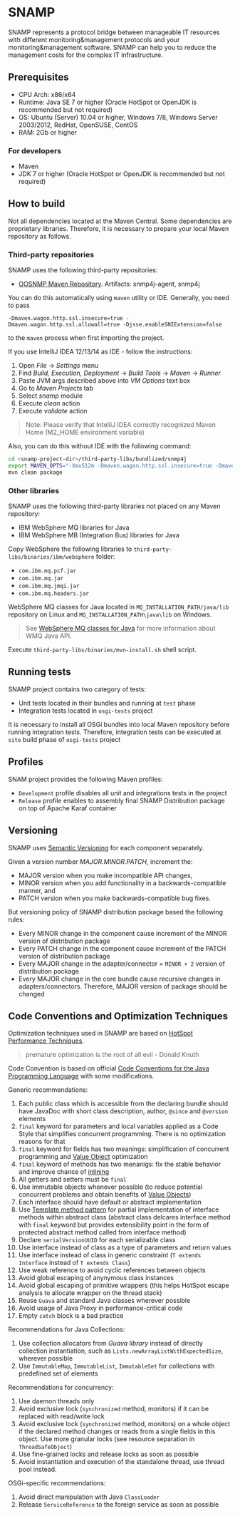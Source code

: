 SNAMP
=====

SNAMP represents a protocol bridge between manageable IT resources with different monitoring&management
protocols and your monitoring&management software. SNAMP can help you to reduce the management costs
for the complex IT infrastructure.

## Prerequisites
* CPU Arch: x86/x64
* Runtime: Java SE 7 or higher (Oracle HotSpot or OpenJDK is recommended but not required)
* OS: Ubuntu (Server) 10.04 or higher, Windows 7/8, Windows Server 2003/2012, RedHat, OpenSUSE, CentOS
* RAM: 2Gb or higher

### For developers
* Maven
* JDK 7 or higher (Oracle HotSpot or OpenJDK is recommended but not required)

## How to build
Not all dependencies located at the Maven Central. Some dependencies are proprietary libraries. Therefore,
it is necessary to prepare your local Maven repository as follows.

### Third-party repositories
SNAMP uses the following third-party repositories:

* [OOSNMP Maven Repository](https://server.oosnmp.net/dist/release). Artifacts: snmp4j-agent, snmp4j

You can do this automatically using `maven` utility or IDE.
Generally, you need to pass
```
-Dmaven.wagon.http.ssl.insecure=true -Dmaven.wagon.http.ssl.allowall=true -Djsse.enableSNIExtension=false
```
to the `maven` process when first importing the project.

If you use IntelliJ IDEA 12/13/14 as IDE - follow the instructions:

1. Open _File_ -> _Settings_ menu
1. Find _Build, Execution, Deployment_ -> _Build Tools_ -> _Maven_ -> _Runner_
1. Paste JVM args described above into _VM Options_ text box
1. Go to _Maven Projects_ tab
1. Select _snamp_ module
1. Execute _clean_ action
1. Execute _validate_ action

> Note: Please verify that IntelliJ IDEA correctly recognized Maven Home (M2_HOME environment variable)

Also, you can do this without IDE with the following command:

```sh
cd <snamp-project-dir>/third-party-libs/bundlized/snmp4j
export MAVEN_OPTS="-Xmx512m -Dmaven.wagon.http.ssl.insecure=true -Dmaven.wagon.http.ssl.allowall=true -Djsse.enableSNIExtension=false"
mvn clean package
```

### Other libraries
SNAMP uses the following third-party libraries not placed on any Maven repository:
* IBM WebSphere MQ libraries for Java
* IBM WebSphere MB (Integration Bus) libraries for Java

Copy WebSphere the following libraries to `third-party-libs/binaries/ibm/websphere` folder:
* `com.ibm.mq.pcf.jar`
* `com.ibm.mq.jar`
* `com.ibm.mq.jmqi.jar`
* `com.ibm.mq.headers.jar`

WebSphere MQ classes for Java located in `MQ_INSTALLATION_PATH/java/lib` repository on Linux and
`MQ_INSTALLATION_PATH\java\lib` on Windows.

> See [WebSphere MQ classes for Java](http://www-01.ibm.com/support/knowledgecenter/SSFKSJ_7.5.0/com.ibm.mq.dev.doc/q030520_.htm)
for more information about WMQ Java API.

Execute `third-party-libs/binaries/mvn-install.sh` shell script.

## Running tests
SNAMP project contains two category of tests:

* Unit tests located in their bundles and running at `test` phase
* Integration tests located in `osgi-tests` project

It is necessary to install all OSGi bundles into local Maven repository before running integration tests.
Therefore, integration tests can be executed at `site` build phase of `osgi-tests` project 

## Profiles
SNAM project provides the following Maven profiles:

* `Development` profile disables all unit and integrations tests in the project
* `Release` profile enables to assembly final SNAMP Distribution package on top of Apache Karaf container 

## Versioning
SNAMP uses [Semantic Versioning](http://semver.org/) for each component separately.

Given a version number _MAJOR.MINOR.PATCH_, increment the:

* MAJOR version when you make incompatible API changes,
* MINOR version when you add functionality in a backwards-compatible manner, and
* PATCH version when you make backwards-compatible bug fixes.

But versioning policy of SNAMP distribution package based the following rules:

* Every MINOR change in the component cause increment of the MINOR version of distribution package
* Every PATCH change in the component cause increment of the PATCH version of distribution package
* Every MAJOR change in the adapter/connector = `MINOR + 2` version of distribution package
* Every MAJOR change in the core bundle cause recursive changes in adapters/connectors. Therefore, MAJOR version of package should be changed

## Code Conventions and Optimization Techniques
Optimization techniques used in SNAMP are based on [HotSpot Performance Techniques](https://wikis.oracle.com/display/HotSpotInternals/PerformanceTechniques).
> premature optimization is the root of all evil - Donald Knuth

Code Convention is based on official [Code Conventions for the Java Programming Language](http://www.oracle.com/technetwork/java/javase/documentation/codeconvtoc-136057.html) 
with some modifications.

Generic recommendations:

1. Each public class which is accessible from the declaring bundle should have JavaDoc with short class description, author, `@since` and `@version` elements
1. `final` keyword for parameters and local variables applied as a Code Style that simplifies concurrent programming. There is no optimization reasons for that
1. `final` keyword for fields has two meanings: simplification of concurrent programming and [Value Object](https://wikis.oracle.com/display/HotSpotInternals/Value+Objects) optimization
1. `final` keyword of methods has two menanigs: fix the stable behavior and improve chance of [inlining](https://wikis.oracle.com/display/HotSpotInternals/PerformanceTechniques)
1. All getters and setters must be `final`
1. Use immutable objects whenever possible (to reduce potential concurrent problems and obtain benefits of [Value Objects](https://wikis.oracle.com/display/HotSpotInternals/Value+Objects))
1. Each interface should have default or abstract implementation
1. Use [Template method pattern](http://en.wikipedia.org/wiki/Template_method_pattern) for partial implementation of interface methods within abstract class (abstract class delcares interface method with `final` keyword but provides extensibility point in the form of protected abstract method called from interface method)
1. Declare `serialVersionUUID` for each serializable class
1. Use interface instead of class as a type of parameters and return values
1. Use interface instead of class in generic constraint (`T extends Interface` instead of `T extends Class`)
1. Use weak reference to avoid cyclic references between objects
1. Avoid global escaping of anynymous class instances
1. Avoid global escaping of primitive wrappers (this helps HotSpot escape analysis to allocate wrapper on the thread stack)
1. Reuse `Guava` and standard Java classes wherever possible
1. Avoid usage of Java Proxy in performance-critical code
1. Empty `catch` block is a bad practice

Recommendations for Java Collections:

1. Use collection allocators from _Guava library_ instead of directly collection instantiation, such as `Lists.newArrayListWithExpectedSize`, wherever possible
1. Use `ImmutableMap`, `ImmutableList`, `ImmutableSet` for collections with predefined set of elements

Recommendations for concurrency:

1. Use daemon threads only
1. Avoid exclusive lock (`synchronized` method, monitors) if it can be replaced with read/write lock
1. Avoid exclusive lock (`synchronized` method, monitors) on a whole object if the declared method changes or reads from a single fields in this object. Use more granular locks (see resource separation in `ThreadSafeObject`)
1. Use fine-grained locks and release locks as soon as possible
1. Avoid instantiation and execution of the standalone thread, use thread pool instead.

OSGi-specific recommendations:

1. Avoid direct manipulation with Java `ClassLoader`
1. Release `ServiceReference` to the foreign service as soon as possible